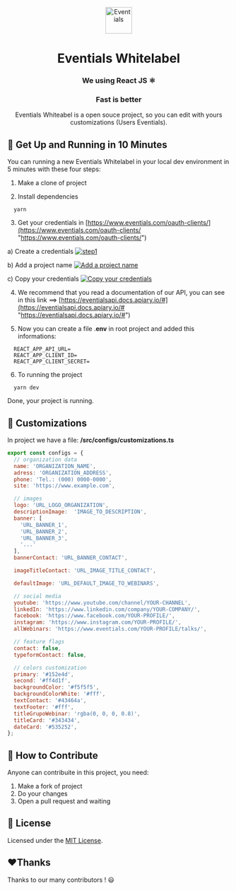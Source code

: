<p align="center">
  <a href="https://eventials.com">
    <img alt="Eventials" src="https://s3.amazonaws.com/dev-assets.eventials.com/whitelabel-dev/logo.jpg" width="60" />
  </a>
</p>
<h1 align="center">
  Eventials Whitelabel
</h1>
<h3 align="center">
  We using React JS ⚛️ 
</h3>
<h3 align="center">
  Fast is better
</h3>
<p align="center">
  Eventials Whiteabel is a open souce project, so you can edit with yours customizations (Users Eventials).
</p>


## 🚀 Get Up and Running in 10 Minutes


You can running a new Eventials Whitelabel in your local dev environment in 5 minutes with these four steps:


1. Make a clone of project
   
2. Install dependencies
 ```shell
   yarn
   ```

3. Get your credentials in [https://www.eventials.com/oauth-clients/](https://www.eventials.com/oauth-clients/ "https://www.eventials.com/oauth-clients/")

 a) Create a credentials
[![step1](https://s3.amazonaws.com/dev-assets.eventials.com/whitelabel-dev/1+-+create-credentials.jpg "step1")](https://s3.amazonaws.com/dev-assets.eventials.com/whitelabel-dev/1+-+create-credentials.jpg "step1")

 b) Add a project name
[![Add a project name](https://s3.amazonaws.com/dev-assets.eventials.com/whitelabel-dev/2+-+added-project-name.jpg "Add a project name")](http://https://s3.amazonaws.com/dev-assets.eventials.com/whitelabel-dev/2+-+added-project-name.jpg "Add a project name")

 c) Copy your credentials
 [![Copy your credentials](https://s3.amazonaws.com/dev-assets.eventials.com/whitelabel-dev/3+-+copy-credentials.jpg "Copy your credentials")](https://s3.amazonaws.com/dev-assets.eventials.com/whitelabel-dev/3+-+copy-credentials.jpg "Copy your credentials")

4. We recommend that you read a documentation of our API, you can see in this link ==> [https://eventialsapi.docs.apiary.io/#](https://eventialsapi.docs.apiary.io/# "https://eventialsapi.docs.apiary.io/#")

5. Now you can create a file .**env** in root project  and added this informations:
 ```shell
   REACT_APP_API_URL=
   REACT_APP_CLIENT_ID=
   REACT_APP_CLIENT_SECRET=
   ```
6. To running the project

 ```shell
   yarn dev

   ```
   Done, your project is running.



## :art: Customizations

In project we have a file: **/src/configs/customizations.ts**

```javascript
export const configs = {
  // organization data
  name: 'ORGANIZATION_NAME',
  adress: 'ORGANIZATION_ADDRESS',
  phone: 'Tel.: (000) 0000-0000',
  site: 'https://www.example.com',

  // images
  logo: 'URL_LOGO_ORGANIZATION',
  descriptionImage:  'IMAGE_TO_DESCRIPTION',
  banner: [
    'URL_BANNER_1',
    'URL_BANNER_2',
	'URL_BANNER_3',
	'...'
  ],
  bannerContact: 'URL_BANNER_CONTACT',

  imageTitleContact: 'URL_IMAGE_TITLE_CONTACT',

  defaultImage: 'URL_DEFAULT_IMAGE_TO_WEBINARS',

  // social media
  youtube: 'https://www.youtube.com/channel/YOUR-CHANNEL',
  linkedIn: 'https://www.linkedin.com/company/YOUR-COMPANY/',
  facebook: 'https://www.facebook.com/YOUR-PROFILE/',
  instagram: 'https://www.instagram.com/YOUR-PROFILE/',
  allWebinars: 'https://www.eventials.com/YOUR-PROFILE/talks/',

  // feature flags
  contact: false,
  typeformContact: false,

  // colors customization
  primary: '#152e4d',
  second: '#ff4d1f',
  backgroundColor: '#f5f5f5',
  backgroundColorWhite: '#fff',
  textContact: '#43464a',
  textFooter: '#fff',
  titleGrupoWebinar: 'rgba(0, 0, 0, 0.8)',
  titleCard: '#343434',
  dateCard: '#535252',
};

```
	
## 🤝 How to Contribute

Anyone can contribuite in this project, you need:

1. Make a fork of project
2. Do your changes
3. Open a pull request and waiting


## :memo: License

Licensed under the [MIT License](./LICENSE).

## :heart:Thanks

Thanks to our many contributors ! :smiley:
